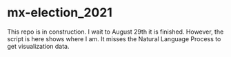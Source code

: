 # mx-election_2021

This repo is in construction. I wait to August 29th it is finished. 
However, the script is here shows where I am. It misses the Natural Language Process to get visualization data.
